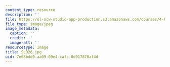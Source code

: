 ```yaml
---
content_type: resource
description: ''
file: https://ol-ocw-studio-app-production.s3.amazonaws.com/courses/4-614-religious-architecture-and-islamic-cultures-fall-2002/7e68bdd0aa0909e4cafc0d917870af4d_SLD26.jpg
file_type: image/jpeg
image_metadata:
  caption: ''
  credit: ''
  image-alt: ''
resourcetype: Image
title: SLD26.jpg
uid: 7e68bdd0-aa09-09e4-cafc-0d917870af4d
---
```

